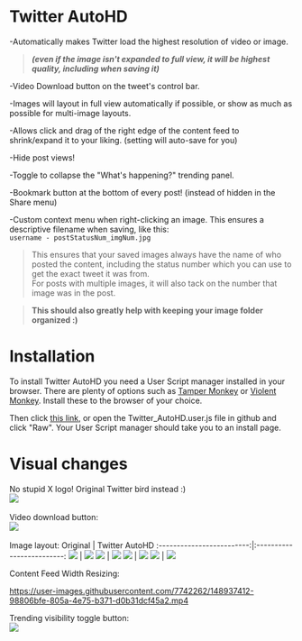 # Twitter AutoHD
-Automatically makes Twitter load the highest resolution of video or image.<br/> 
>***(even if the image isn't expanded to full view, it will be highest quality, including when saving it)***<br/>

-Video Download button on the tweet's control bar.<br/>

-Images will layout in full view automatically if possible, or show as much as possible for multi-image layouts.<br/>

-Allows click and drag of the right edge of the content feed to shrink/expand it to your liking. (setting will auto-save for you)

-Hide post views!

-Toggle to collapse the "What's happening?" trending panel.

-Bookmark button at the bottom of every post! (instead of hidden in the Share menu)

-Custom context menu when right-clicking an image. This ensures a descriptive filename when saving, like this:</br>
`username - postStatusNum_imgNum.jpg`

>This ensures that your saved images always have the name of who posted the content, including the status number which you can use to get the exact tweet it was from.<br/>
>For posts with multiple images, it will also tack on the number that image was in the post.

><b>This should also greatly help with keeping your image folder organized :)</b>

# Installation
To install Twitter AutoHD you need a User Script manager installed in your browser. There are plenty of options such as [Tamper Monkey](https://www.tampermonkey.net/) or [Violent Monkey](https://github.com/violentmonkey/violentmonkey). Install these to the browser of your choice.

Then click [this link](https://github.com/Invertex/Twitter-AutoHD/raw/master/Twitter_AutoHD.user.js), or open the Twitter_AutoHD.user.js file in github and click "Raw". Your User Script manager should take you to an install page.

# Visual changes
No stupid X logo! Original Twitter bird instead :)</br>
<img src="https://cdn.discordapp.com/attachments/620469307532509195/1133032301182337054/image.png"/></br></br>
Video download button:<br/>
<img src="https://i.imgur.com/h5YeMWx.gif"/></br></br>
Image layout:
Original           |  Twitter AutoHD
:-------------------------:|:-------------------------:
![](https://i.imgur.com/cjxXqNt.png)  |  ![](https://i.imgur.com/qsy98iZ.png)
![](https://i.imgur.com/4G9j1LV.png)  |  ![](https://i.imgur.com/feLZjrV.png)
![](https://i.imgur.com/58WQ11V.png)  |  ![](https://i.imgur.com/NmGJ0mS.png)
![](https://i.imgur.com/ktsufiJ.png)  |  ![](https://i.imgur.com/lneHyqo.png)

Content Feed Width Resizing:

https://user-images.githubusercontent.com/7742262/148937412-98806bfe-805a-4e75-b371-d0b31dcf45a2.mp4

Trending visibility toggle button:</br>
<img src="https://i.imgur.com/A3pSNxC.gif"/>
